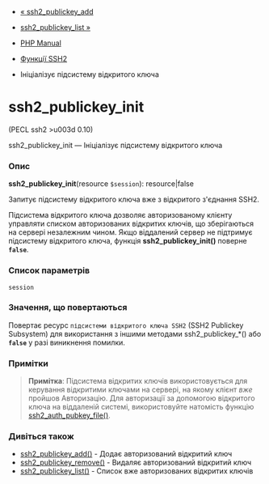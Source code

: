 - [« ssh2_publickey_add](function.ssh2-publickey-add.md)
- [ssh2_publickey_list »](function.ssh2-publickey-list.md)

- [PHP Manual](index.md)
- [Функції SSH2](ref.ssh2.md)
- Ініціалізує підсистему відкритого ключа

# ssh2_publickey_init

(PECL ssh2 \>u003d 0.10)

ssh2_publickey_init — Ініціалізує підсистему відкритого ключа

### Опис

**ssh2_publickey_init**(resource `$session`): resource\|false

Запитує підсистему відкритого ключа вже з відкритого з'єднання SSH2.

Підсистема відкритого ключа дозволяє авторизованому клієнту управляти
списком авторизованих відкритих ключів, що зберігаються на сервері
незалежним чином. Якщо віддалений сервер не підтримує підсистему
відкритого ключа, функція **ssh2_publickey_init()** поверне **`false`**.

### Список параметрів

`session`

### Значення, що повертаються

Повертає ресурс `підсистеми відкритого ключа SSH2` (SSH2 Publickey
Subsystem) для використання з іншими методами ssh2_publickey\_\*()
або **`false`** у разі виникнення помилки.

### Примітки

> **Примітка**: Підсистема відкритих ключів використовується для керування
> відкритими ключами на сервері, на якому клієнт *вже* пройшов
> Авторизацію. Для авторизації за допомогою відкритого ключа на віддаленій
> системі, використовуйте натомість функцію
> [ssh2_auth_pubkey_file()](function.ssh2-auth-pubkey-file.md).

### Дивіться також

- [ssh2_publickey_add()](function.ssh2-publickey-add.md) - Додає
авторизований відкритий ключ
- [ssh2_publickey_remove()](function.ssh2-publickey-remove.md) -
Видаляє авторизований відкритий ключ
- [ssh2_publickey_list()](function.ssh2-publickey-list.md) - Список
вже авторизованих відкритих ключів
